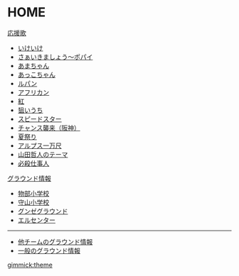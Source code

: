 # HOME

[応援歌]()

  * [いけいけ](01/01-01.md)
  * [さぁいきましょう～ポパイ](01/01-02.md)
  * [あまちゃん](01/01-03.md)
  * [あっこちゃん](01/01-04.md)
  * [ルパン](01/01-05.md)
  * [アフリカン](01/01-06.md)
  * [紅](01/01-07.md)
  * [狙いうち](01/01-08.md)
  * [スピードスター](01/01-09.md)
  * [チャンス襲来（阪神）](01/01-10.md)
  * [夏祭り](01/01-11.md)
  * [アルプス一万尺](01/01-12.md)
  * [山田哲人のテーマ](01/01-13.md)
  * [必殺仕事人](01/01-14.md)

[グラウンド情報]()

  * [物部小学校](02/02-01.md)
  * [守山小学校](02/02-02.md)
  * [グンゼグラウンド](02/02-03.md)
  * [エルセンター](02/02-04.md)
  ----
  * [他チームのグラウンド情報](02/02-05.md)
  * [一般のグラウンド情報](02/02-06.md)

<!-- [gimmick:themechooser](テーマ変更) -->

[gimmick:theme](cerulean)

